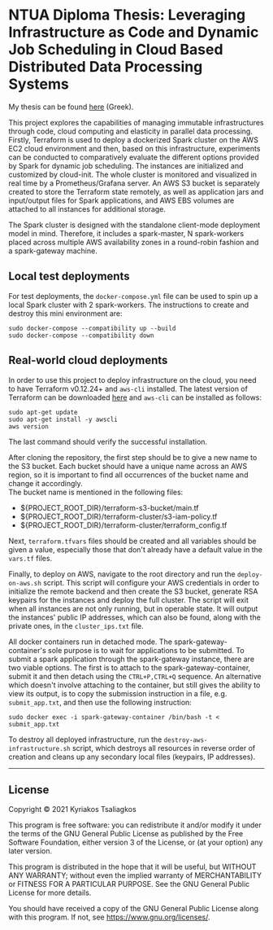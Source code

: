 # NTUA Diploma Thesis: Leveraging Infrastructure as Code and Dynamic Job Scheduling in Cloud Based Distributed Data Processing Systems

My thesis can be found 
<a href="http://artemis.cslab.ece.ntua.gr:8080/jspui/handle/123456789/18204">here</a> (Greek).

This project explores the capabilities of managing immutable infrastructures through code, cloud computing and elasticity in parallel data processing. Firstly, Terraform is used to deploy a dockerized Spark cluster on the AWS EC2 cloud environment and then, based on this infrastructure, experiments can be conducted to comparatively evaluate the different options provided by Spark for dynamic job scheduling. The instances are initialized and customized by cloud-init. The whole cluster is monitored and visualized in real time by a Prometheus/Grafana server. An AWS S3 bucket is separately created to store the Terraform state remotely, as well as application jars and input/output files for Spark applications, and AWS EBS volumes are attached to all instances for additional storage.

The Spark cluster is designed with the standalone client-mode deployment model in mind. Therefore, it includes a spark-master, N spark-workers placed across multiple AWS availability zones in a round-robin fashion and a spark-gateway machine.

## Local test deployments
For test deployments, the `docker-compose.yml` file can be used to spin up a local Spark cluster with 2 spark-workers. The instructions to create and destroy this mini environment are:
```shell
sudo docker-compose --compatibility up --build
sudo docker-compose --compatibility down
```
## Real-world cloud deployments
In order to use this project to deploy infrastructure on the cloud, you need to have Terraform v0.12.24+ and `aws-cli` installed. The latest version of Terraform can be downloaded <a href="https://www.terraform.io/downloads.html">here</a> and `aws-cli` can be installed as follows:
```shell
sudo apt-get update
sudo apt-get install -y awscli
aws version
```
The last command should verify the successful installation.

After cloning the repository, the first step should be to give a new name to the S3 bucket. Each bucket should have a unique name across an AWS region, so it is important to find all occurrences of the bucket name and change it accordingly.\
The bucket name is mentioned in the following files:
* ${PROJECT_ROOT_DIR}/terraform-s3-bucket/main.tf
* ${PROJECT_ROOT_DIR}/terraform-cluster/s3-iam-policy.tf
* ${PROJECT_ROOT_DIR}/terraform-cluster/terraform_config.tf

Next, `terraform.tfvars` files should be created and all variables should be given a value, especially those that don't already have a default value in the `vars.tf` files.

Finally, to deploy on AWS, navigate to the root directory and run the `deploy-on-aws.sh` script. This script will configure your AWS credentials in order to initialize the remote backend and then create the S3 bucket, generate RSA keypairs for the instances and deploy the full cluster. The script will exit when all instances are not only running, but in operable state. It will output the instances' public IP addresses, which can also be found, along with the private ones, in the `cluster_ips.txt` file.

All docker containers run in detached mode. The spark-gateway-container's sole purpose is to wait for applications to be submitted. To submit a spark application through the spark-gateway instance, there are two viable options. The first is to attach to the spark-gateway-container, submit it and then detach using the `CTRL+P,CTRL+Q` sequence. An alternative which doesn't involve attaching to the container, but still gives the ability to view its output, is to copy the submission instruction in a file, e.g. `submit_app.txt`, and then use the following instruction:
```shell
sudo docker exec -i spark-gateway-container /bin/bash -t < submit_app.txt
```

To destroy all deployed infrastructure, run the `destroy-aws-infrastructure.sh` script, which destroys all resources in reverse order of creation and cleans up any secondary local files (keypairs, IP addresses).

---

## License
Copyright &copy; 2021 Kyriakos Tsaliagkos

This program is free software: you can redistribute it and/or modify
it under the terms of the GNU General Public License as published by
the Free Software Foundation, either version 3 of the License, or
(at your option) any later version.

This program is distributed in the hope that it will be useful,
but WITHOUT ANY WARRANTY; without even the implied warranty of
MERCHANTABILITY or FITNESS FOR A PARTICULAR PURPOSE.  See the
GNU General Public License for more details.

You should have received a copy of the GNU General Public License
along with this program.  If not, see <https://www.gnu.org/licenses/>.
